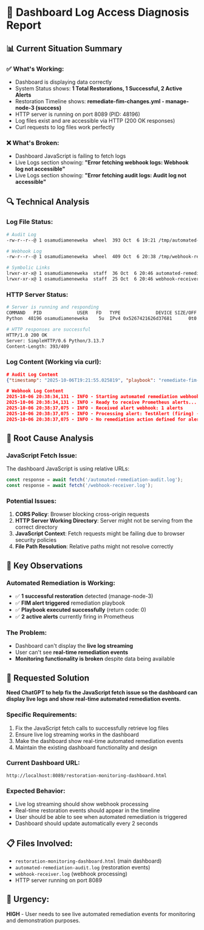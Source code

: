 # 🔧 Dashboard Log Access Diagnosis Report

## 📊 **Current Situation Summary**

### ✅ **What's Working:**
- Dashboard is displaying data correctly
- System Status shows: **1 Total Restorations, 1 Successful, 2 Active Alerts**
- Restoration Timeline shows: **remediate-fim-changes.yml - manage-node-3 (success)**
- HTTP server is running on port 8089 (PID: 48196)
- Log files exist and are accessible via HTTP (200 OK responses)
- Curl requests to log files work perfectly

### ❌ **What's Broken:**
- Dashboard JavaScript is failing to fetch logs
- Live Logs section showing: **"Error fetching webhook logs: Webhook log not accessible"**
- Live Logs section showing: **"Error fetching audit logs: Audit log not accessible"**

## 🔍 **Technical Analysis**

### **Log File Status:**
```bash
# Audit Log
-rw-r--r--@ 1 osamudiameneweka  wheel  393 Oct  6 19:21 /tmp/automated-remediation-audit.log

# Webhook Log  
-rw-r--r--@ 1 osamudiameneweka  wheel  409 Oct  6 20:38 /tmp/webhook-receiver.log

# Symbolic Links
lrwxr-xr-x@ 1 osamudiameneweka  staff  36 Oct  6 20:46 automated-remediation-audit.log -> /tmp/automated-remediation-audit.log
lrwxr-xr-x@ 1 osamudiameneweka  staff  25 Oct  6 20:46 webhook-receiver.log -> /tmp/webhook-receiver.log
```

### **HTTP Server Status:**
```bash
# Server is running and responding
COMMAND   PID             USER   FD   TYPE             DEVICE SIZE/OFF NODE NAME
Python  48196 osamudiameneweka    5u  IPv4 0x5267421626d37681      0t0  TCP localhost:8089 (LISTEN)

# HTTP responses are successful
HTTP/1.0 200 OK
Server: SimpleHTTP/0.6 Python/3.13.7
Content-Length: 393/409
```

### **Log Content (Working via curl):**
```json
# Audit Log Content
{"timestamp": "2025-10-06T19:21:55.025819", "playbook": "remediate-fim-changes.yml", "target_node": "manage-node-3", "extra_vars": {"alert_type": "FIMFileChange", "instance": "host.docker.internal:8084", "description": "FIM agent detected 1.05 file changes in the last 5 minutes on host.docker.internal:8084", "timestamp": "2025-10-06T19:21:54.227369"}, "return_code": 0, "status": "success"}

# Webhook Log Content
2025-10-06 20:38:34,131 - INFO - Starting automated remediation webhook server on port 5001
2025-10-06 20:38:34,131 - INFO - Ready to receive Prometheus alerts...
2025-10-06 20:38:37,075 - INFO - Received alert webhook: 1 alerts
2025-10-06 20:38:37,075 - INFO - Processing alert: TestAlert (firing) - warning - test-instance
2025-10-06 20:38:37,075 - INFO - No remediation action defined for alert: TestAlert
```

## 🐛 **Root Cause Analysis**

### **JavaScript Fetch Issue:**
The dashboard JavaScript is using relative URLs:
```javascript
const response = await fetch('/automated-remediation-audit.log');
const response = await fetch('/webhook-receiver.log');
```

### **Potential Issues:**
1. **CORS Policy**: Browser blocking cross-origin requests
2. **HTTP Server Working Directory**: Server might not be serving from the correct directory
3. **JavaScript Context**: Fetch requests might be failing due to browser security policies
4. **File Path Resolution**: Relative paths might not resolve correctly

## 🎯 **Key Observations**

### **Automated Remediation is Working:**
- ✅ **1 successful restoration** detected (manage-node-3)
- ✅ **FIM alert triggered** remediation playbook
- ✅ **Playbook executed successfully** (return code: 0)
- ✅ **2 active alerts** currently firing in Prometheus

### **The Problem:**
- Dashboard can't display the **live log streaming**
- User can't see **real-time remediation events**
- **Monitoring functionality is broken** despite data being available

## 🔧 **Requested Solution**

**Need ChatGPT to help fix the JavaScript fetch issue so the dashboard can display live logs and show real-time automated remediation events.**

### **Specific Requirements:**
1. Fix the JavaScript fetch calls to successfully retrieve log files
2. Ensure live log streaming works in the dashboard
3. Make the dashboard show real-time automated remediation events
4. Maintain the existing dashboard functionality and design

### **Current Dashboard URL:**
`http://localhost:8089/restoration-monitoring-dashboard.html`

### **Expected Behavior:**
- Live log streaming should show webhook processing
- Real-time restoration events should appear in the timeline
- User should be able to see when automated remediation is triggered
- Dashboard should update automatically every 2 seconds

## 📋 **Files Involved:**
- `restoration-monitoring-dashboard.html` (main dashboard)
- `automated-remediation-audit.log` (restoration events)
- `webhook-receiver.log` (webhook processing)
- HTTP server running on port 8089

## 🚨 **Urgency:**
**HIGH** - User needs to see live automated remediation events for monitoring and demonstration purposes.
